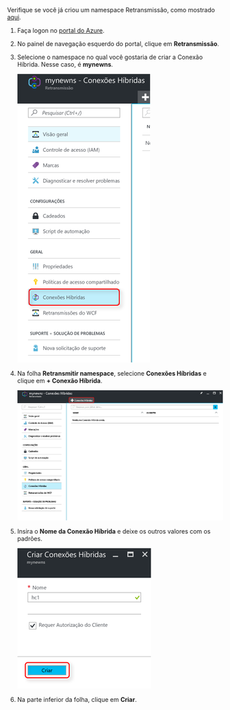 Verifique se você já criou um namespace Retransmissão, como mostrado [aqui][namespace-how-to].

1. Faça logon no [portal do Azure](https://portal.azure.com).
2. No painel de navegação esquerdo do portal, clique em **Retransmissão**.
3. Selecione o namespace no qual você gostaria de criar a Conexão Híbrida. Nesse caso, é **mynewns**.
   
    ![Criar um hc](./media/relay-create-hybrid-connection-portal/create-hc-1.png)
4. Na folha **Retransmitir namespace**, selecione **Conexões Híbridas** e clique em **+ Conexão Híbrida**.
   
    ![Selecionar hc](./media/relay-create-hybrid-connection-portal/create-hc-2.png)
5. Insira o **Nome da Conexão Híbrida** e deixe os outros valores com os padrões.
   
    ![Selecionar Nova](./media/relay-create-hybrid-connection-portal/create-hc-3.png)
6. Na parte inferior da folha, clique em **Criar**.

[namespace-how-to]: ../articles/service-bus-relay/relay-create-namespace-portal.md 